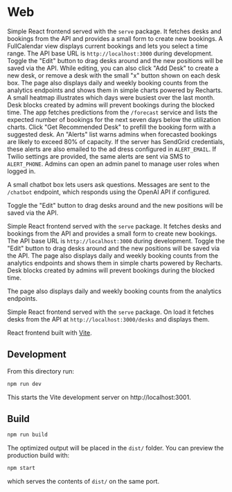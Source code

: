 # Web

Simple React frontend served with the `serve` package.
It fetches desks and bookings from the API and provides a small form to create new bookings. A FullCalendar view displays current bookings and lets you select a time range.
The API base URL is `http://localhost:3000` during development.
Toggle the "Edit" button to drag desks around and the new positions will be saved via the API.
While editing, you can also click "Add Desk" to create a new desk, or remove a desk with the small "x" button shown on each desk box.
The page also displays daily and weekly booking counts from the analytics endpoints
and shows them in simple charts powered by Recharts. A small heatmap illustrates
which days were busiest over the last month.
Desk blocks created by admins will prevent bookings during the blocked time.
The app fetches predictions from the `/forecast` service and lists the expected
number of bookings for the next seven days below the utilization charts.
Click "Get Recommended Desk" to prefill the booking form with a suggested desk.
An "Alerts" list warns admins when forecasted bookings are likely to exceed 80%
 of capacity.
If the server has SendGrid credentials, these alerts are also emailed to the ad
dress configured in `ALERT_EMAIL`.
If Twilio settings are provided, the same alerts are sent via SMS to `ALERT_PHONE`.
Admins can open an admin panel to manage user roles when logged in.

A small chatbot box lets users ask questions. Messages are sent to the `/chatbot`
endpoint, which responds using the OpenAI API if configured.

Toggle the "Edit" button to drag desks around and the new positions will be saved via the API.

Simple React frontend served with the `serve` package.
It fetches desks and bookings from the API and provides a small form to create new bookings.
The API base URL is `http://localhost:3000` during development.
Toggle the "Edit" button to drag desks around and the new positions will be saved via the API.
The page also displays daily and weekly booking counts from the analytics endpoints
and shows them in simple charts powered by Recharts.
Desk blocks created by admins will prevent bookings during the blocked time.

The page also displays daily and weekly booking counts from the analytics endpoints.


Simple React frontend served with the `serve` package.
On load it fetches desks from the API at `http://localhost:3000/desks` and displays them.

React frontend built with [Vite](https://vitejs.dev/).

## Development

From this directory run:

```bash
npm run dev
```

This starts the Vite development server on http://localhost:3001.

## Build

```bash
npm run build
```

The optimized output will be placed in the `dist/` folder. You can preview the
production build with:

```bash
npm start
```

which serves the contents of `dist/` on the same port.

